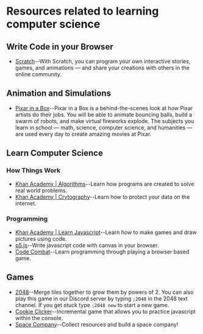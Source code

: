 # Resources related to learning computer science

## Write Code in your Browser
- [Scratch](https://scratch.mit.edu/)--With Scratch, you can program your own interactive stories, games, and animations — and share your creations with others in the online community.

## Animation and Simulations
- [Pixar in a Box](https://www.khanacademy.org/partner-content/pixar/)--Pixar in a Box is a behind-the-scenes look at how Pixar artists do their jobs. You will be able to animate bouncing balls, build a swarm of robots, and make virtual fireworks explode. The subjects you learn in school — math, science, computer science, and humanities — are used every day to create amazing movies at Pixar.

## Learn Computer Science

### How Things Work
- [Khan Academy | Algorithms](https://www.khanacademy.org/computing/computer-science/algorithms)--Learn how programs are created to solve real world problems.
- [Khan Academy | Crytography](https://www.khanacademy.org/computing/computer-science/cryptography)--Learn how to protect your data on the internet.

### Programming
- [Khan Academy | Learn Javascript](https://www.khanacademy.org/computing/computer-programming)--Learn how to make games and draw pictures using code.
- [p5.js](https://editor.p5js.org/)--Write javascript code with canvas in your browser.
- [Code Combat](https://codecombat.com/play?hour_of_code=true)--Learn programming through playing a browser based game.

## Games
- [2048](https://play2048.co/)--Merge tiles together to grow them by powers of 2. You can also play this game in our Discord server by typing `;2048` in the 2048 text channel. If you get stuck type `;2048 new` to start a new game.
- [Cookie Clicker](http://orteil.dashnet.org/cookieclicker/)--Incremental game that allows you to practice javascript within the console.
- [Space Company](https://sparticle999.github.io/SpaceCompany/)--Collect resources and build a space company!
